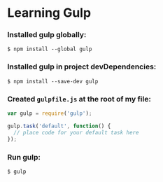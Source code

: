 # Learning Gulp

### Installed gulp globally:

```
$ npm install --global gulp
```

### Installed gulp in project devDependencies:

```
$ npm install --save-dev gulp
```

### Created `gulpfile.js` at the root of my file:

```javascript
var gulp = require('gulp');

gulp.task('default', function() {
  // place code for your default task here
});
```

### Run gulp:

```
$ gulp
```


